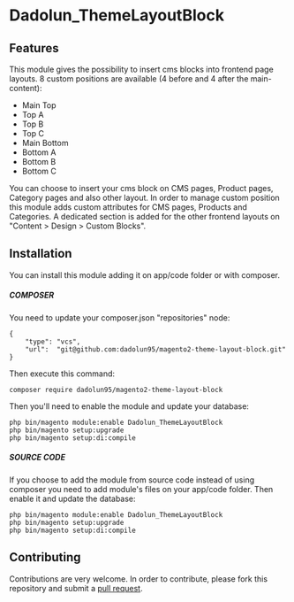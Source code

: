 # Dadolun_ThemeLayoutBlock

## Features
This module gives the possibility to insert cms blocks into frontend page layouts.
8 custom positions are available (4 before and 4 after the main-content):
- Main Top
- Top A
- Top B
- Top C
- Main Bottom
- Bottom A
- Bottom B
- Bottom C

You can choose to insert your cms block on CMS pages, Product pages, Category pages and also other layout.
In order to manage custom position this module adds custom attributes for CMS pages, Products and Categories.
A dedicated section is added for the other frontend layouts on "Content > Design > Custom Blocks".

## Installation
You can install this module adding it on app/code folder or with composer.
##### COMPOSER
You need to update your composer.json "repositories" node:
```
{
    "type": "vcs",
    "url":  "git@github.com:dadolun95/magento2-theme-layout-block.git"
}
```
Then execute this command:
```
composer require dadolun95/magento2-theme-layout-block
```
Then you'll need to enable the module and update your database:
```
php bin/magento module:enable Dadolun_ThemeLayoutBlock
php bin/magento setup:upgrade
php bin/magento setup:di:compile
```
##### SOURCE CODE
If you choose to add the module from source code instead of using composer you need to add module's files on your app/code folder.
Then enable it and update the database:
```
php bin/magento module:enable Dadolun_ThemeLayoutBlock
php bin/magento setup:upgrade
php bin/magento setup:di:compile
```

## Contributing
Contributions are very welcome. In order to contribute, please fork this repository and submit a [pull request](https://docs.github.com/en/free-pro-team@latest/github/collaborating-with-issues-and-pull-requests/creating-a-pull-request).
